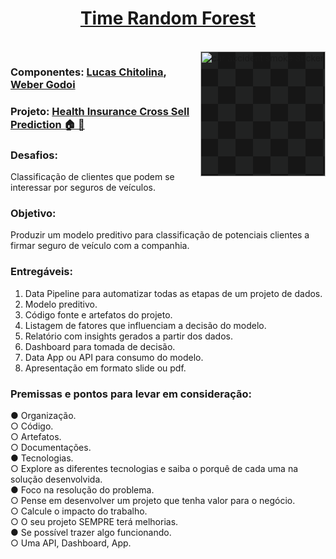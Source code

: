 <h1 align=center><a target="_blank" href="https://demo.gethugothemes.com/liva" rel="nofollow">Time Random Forest</a> <a  target="_blank"></a></h1>
</div>
 <div style="display: inline_block"><br>
<img align="right" img class="giphy-gif-img giphy-img-loaded" src="https://media1.giphy.com/media/4mc6Dsn9gyWTS/200w.gif?cid=ecf05e47bhsy1gj453r24ma84o3sdpb5x0l5uys3qfp3il1h&amp;rid=200w.gif&amp;ct=s" width="200" height="200" alt="car accident smoke Sticker" style="background: url(&quot;data:image/png;base64,iVBORw0KGgoAAAANSUhEUgAAADgAAAA4AQMAAACSSKldAAAABlBMVEUhIiIWFhYoSqvJAAAAGElEQVQY02MAAv7///8PWxqIPwDZw5UGABtgwz2xhFKxAAAAAElFTkSuQmCC&quot;) 0px 0px;">
 </div>
 
### Componentes: [Lucas Chitolina](https://github.com/Chitolina), [Weber Godoi](https://github.com/webercg)
### Projeto: [Health Insurance Cross Sell Prediction 🏠 🏥](https://www.kaggle.com/anmolkumar/health-insurance-cross-sell-prediction)

### Desafios:

Classificação de clientes que podem se interessar por 
seguros de veículos.

### Objetivo:

Produzir um modelo preditivo para classificação de potenciais clientes a firmar seguro de veículo com a 
companhia.

### Entregáveis:

1. Data Pipeline para automatizar todas as etapas de 
um projeto de dados.
2. Modelo preditivo.
3. Código fonte e artefatos do projeto.
4. Listagem de fatores que influenciam a decisão do 
modelo.
5. Relatório com insights gerados a partir dos dados.
6. Dashboard para tomada de decisão.
7. Data App ou API para consumo do modelo.
8. Apresentação em formato slide ou pdf.

### Premissas e pontos para levar em consideração:  
● Organização.  
○ Código.  
○ Artefatos.  
○ Documentações.  
● Tecnologias.  
○ Explore as diferentes tecnologias e saiba o 
porquê de cada uma na solução desenvolvida.  
● Foco na resolução do problema.  
○ Pense em desenvolver um projeto que tenha 
valor para o negócio.  
○ Calcule o impacto do trabalho.  
○ O seu projeto SEMPRE terá melhorias.  
● Se possível trazer algo funcionando.  
○ Uma API, Dashboard, App.  
